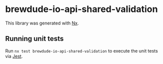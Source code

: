 # brewdude-io-api-shared-validation

This library was generated with [Nx](https://nx.dev).

## Running unit tests

Run `nx test brewdude-io-api-shared-validation` to execute the unit tests via [Jest](https://jestjs.io).
